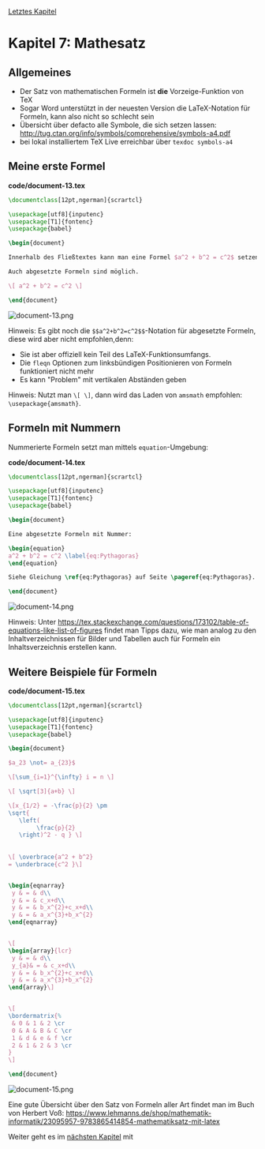[Letztes Kapitel](Kapitel6.md)

# Kapitel 7: Mathesatz

## Allgemeines

* Der Satz von mathematischen Formeln ist **die** Vorzeige-Funktion von TeX
* Sogar Word unterstützt in der neuesten Version die LaTeX-Notation für Formeln, kann also nicht so schlecht sein
* Übersicht über defacto alle Symbole, die sich setzen lassen: http://tug.ctan.org/info/symbols/comprehensive/symbols-a4.pdf
* bei lokal installiertem TeX Live erreichbar über `texdoc symbols-a4`

## Meine erste Formel

**code/document-13.tex**

```latex
\documentclass[12pt,ngerman]{scrartcl}

\usepackage[utf8]{inputenc}
\usepackage[T1]{fontenc}
\usepackage{babel}

\begin{document}

Innerhalb des Fließtextes kann man eine Formel $a^2 + b^2 = c^2$ setzen.

Auch abgesetzte Formeln sind möglich.

\[ a^2 + b^2 = c^2 \]

\end{document}
```

![document-13.png](https://github.com/UweZiegenhagen/LaTeXEinsteigerKurs/blob/master/code/document-13.png)


Hinweis: Es gibt noch die  `$$a^2+b^2=c^2$$`-Notation für abgesetzte Formeln, diese wird aber nicht empfohlen,denn:

* Sie ist aber offiziell kein Teil des LaTeX-Funktionsumfangs.
* Die `fleqn` Optionen zum linksbündigen Positionieren von Formeln funktioniert nicht mehr
* Es kann "Problem" mit vertikalen Abständen geben

Hinweis: Nutzt man `\[ \]`, dann wird das Laden von `amsmath` empfohlen: `\usepackage{amsmath}`.

## Formeln mit Nummern

Nummerierte Formeln setzt man mittels `equation`-Umgebung:

**code/document-14.tex**

```latex
\documentclass[12pt,ngerman]{scrartcl}

\usepackage[utf8]{inputenc}
\usepackage[T1]{fontenc}
\usepackage{babel}

\begin{document}

Eine abgesetzte Formeln mit Nummer:

\begin{equation}
a^2 + b^2 = c^2 \label{eq:Pythagoras}
\end{equation}

Siehe Gleichung \ref{eq:Pythagoras} auf Seite \pageref{eq:Pythagoras}.

\end{document}
```

![document-14.png](https://github.com/UweZiegenhagen/LaTeXEinsteigerKurs/blob/master/code/document-14.png)

Hinweis: Unter https://tex.stackexchange.com/questions/173102/table-of-equations-like-list-of-figures findet man Tipps dazu, wie man analog zu den Inhaltverzeichnissen für Bilder und Tabellen auch für Formeln ein Inhaltsverzeichnis erstellen kann.

## Weitere Beispiele für Formeln

**code/document-15.tex**

```latex
\documentclass[12pt,ngerman]{scrartcl}

\usepackage[utf8]{inputenc}
\usepackage[T1]{fontenc}
\usepackage{babel}

\begin{document}

$a_23 \not= a_{23}$

\[\sum_{i=1}^{\infty} i = n \]

\[ \sqrt[3]{a+b} \]

\[x_{1/2} = -\frac{p}{2} \pm  
\sqrt{ 
   \left( 
        \frac{p}{2}
   \right)^2 - q } \]
   
   
\[ \overbrace{a^2 + b^2} 
= \underbrace{c^2 }\]


\begin{eqnarray}
 y & = & d\\
 y & = & c_x+d\\
 y & = & b_x^{2}+c_x+d\\
 y & = & a_x^{3}+b_x^{2}
\end{eqnarray}


\[
\begin{array}{lcr}
 y & = & d\\
 y_{a}& = & c_x+d\\
 y & = & b_x^{2}+c_x+d\\
 y & = & a_x^{3}+b_x^{2}
\end{array}\]


\[
\bordermatrix{%
 & 0 & 1 & 2 \cr
 0 & A & B & C \cr
 1 & d & e & f \cr
 2 & 1 & 2 & 3 \cr
}
\]

\end{document}
```

![document-15.png](https://github.com/UweZiegenhagen/LaTeXEinsteigerKurs/blob/master/code/document-15.png)

Eine gute Übersicht über den Satz von Formeln aller Art findet man im Buch von Herbert Voß: https://www.lehmanns.de/shop/mathematik-informatik/23095957-9783865414854-mathematiksatz-mit-latex


Weiter geht es im [nächsten Kapitel](Kapitel8.md) mit 